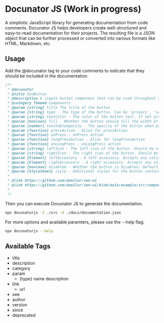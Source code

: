 # Docunator JS (Work in progress)

A simplistic JavaScript library for generating documentation from code comments. Docunator JS helps developers create well-structured and easy-to-read documentation for their projects.
The resulting file is a JSON object that can be further processed or converted into various formats like HTML, Markdown, etc.

## Usage

Add the @docunator tag to your code comments to indicate that they should be included in the documentation.

```javascript
/**
 * @docunator
 * @title ZenButton
 * @description A simple button component that can be used throughout the app. It supports different types (primary, secondary, success, info, warning, danger) and all of them are styled according to the current theme. The text color will be automatically selected based on the brightness of the button color, but it can be overwritten by passing a textColor prop.
 * @category Themed Components
 * @param {string} title The title of the button
 * @param {string} type - The type of the button. Can be 'primary', 'secondary', 'success', 'info', 'warning', or 'danger'. Default is 'primary'.
 * @param {string} textColor - The color of the button text. If not provided, it will be automatically selected based on the button color.
 * @param {boolean} fill - Whether the button should fill the width of its container. Default is true.
 * @param {number} touchableOpacity - The opacity of the button when pressed. Default is 0.7.
 * @param {function} pressAction - Alias for pressAction
 * @param {function} onPress - onPress action
 * @param {function} longPressAction - Alias for longPressAction
 * @param {function} onLongPress - onLongPress action
 * @param {string} leftIcon - The left icon of the button. Should be a valid icon name from the ZenIcon component.
 * @param {string} rightIcon - The right icon of the button. Should be a valid icon name from the ZenIcon component.
 * @param {Element} leftAccessory - A left accessory. Accepts any valid React Node.
 * @param {Element} rightAccessory - A right accessory. Accepts any valid React Node.
 * @param {boolean} disabled - Whether the button is disabled. Default is false.
 * @param {StyleSheet} style - Additional styles for the button container.
 *
 * @link https://github.com/danilor/zen-ui
 * @link https://github.com/danilor/zen-ui/blob/main/example/src/components/examples/ButtonExample.tsx
 *
 */
```

Then you can execute Docunator JS to generate the documentation.

```bash
npx docunatorjs -I ./src -O ./docs/documentation.json
```

For more options and available paramters, please use the --help flag:

```bash
npx docunatorjs --help
```

## Available Tags

 - title
 - description
 - category
 - param
   - {type} name description
 - link
   - url
 - see
 - author
 - version
 - since
 - deprecated

